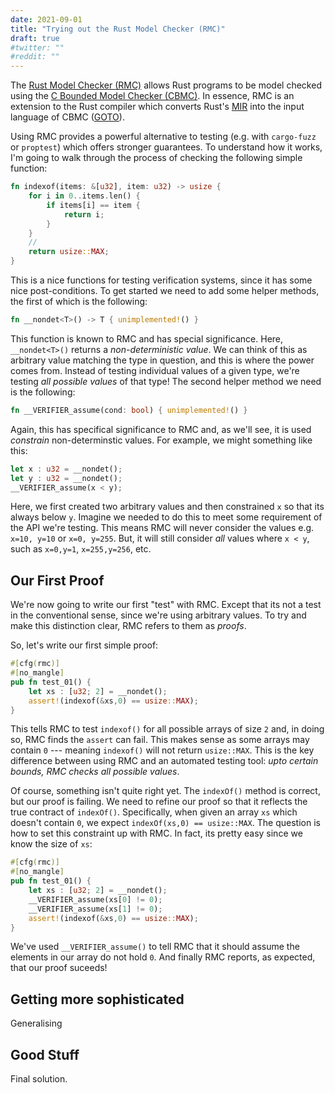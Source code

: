 ```yaml
---
date: 2021-09-01
title: "Trying out the Rust Model Checker (RMC)"
draft: true
#twitter: ""
#reddit: ""
---
```


The [Rust Model Checker (RMC)](https://github.com/model-checking/rmc)
allows Rust programs to be model checked using the [C Bounded Model
Checker (CBMC)](https://www.cprover.org/cbmc/).  In essence, RMC is an
extension to the Rust compiler which converts Rust's
[MIR](https://rustc-dev-guide.rust-lang.org/mir/index.html) into the
input language of CBMC ([GOTO](http://www.cprover.org/goto-cc/)).

Using RMC provides a powerful alternative to testing (e.g. with
`cargo-fuzz` or `proptest`) which offers stronger guarantees.  To
understand how it works, I'm going to walk through the process of
checking the following simple function:

```Rust 
fn indexof(items: &[u32], item: u32) -> usize {
    for i in 0..items.len() {
        if items[i] == item {
            return i;
        }
    }
    //
    return usize::MAX;
}
```

This is a nice functions for testing verification systems, since it
has some nice post-conditions.  To get started we need to add some
helper methods, the first of which is the following:

```Rust
fn __nondet<T>() -> T { unimplemented!() }
```

This function is known to RMC and has special significance.  Here,
`__nondet<T>()` returns a _non-deterministic value_.  We can think of
this as arbitrary value matching the type in question, and this is
where the power comes from.  Instead of testing individual values of a
given type, we're testing _all possible values_ of that type!  The
second helper method we need is the following:

```Rust
fn __VERIFIER_assume(cond: bool) { unimplemented!() }
```

Again, this has specifical significance to RMC and, as we'll see, it
is used _constrain_ non-determinstic values.  For example, we might
something like this:

```Rust
let x : u32 = __nondet();
let y : u32 = __nondet();
__VERIFIER_assume(x < y);
```

Here, we first created two arbitrary values and then constrained `x`
so that its always below `y`.  Imagine we needed to do this to meet
some requirement of the API we're testing.  This means RMC will never
consider the values e.g. `x=10, y=10` or `x=0, y=255`.  But, it will
still consider _all_ values where `x < y`, such as `x=0,y=1`,
`x=255,y=256`, etc.

## Our First Proof

We're now going to write our first "test" with RMC.  Except that its
not a test in the conventional sense, since we're using arbitrary
values.  To try and make this distinction clear, RMC refers to them as
_proofs_.

So, let's write our first simple proof:

```Rust
#[cfg(rmc)]
#[no_mangle]
pub fn test_01() {
    let xs : [u32; 2] = __nondet();
    assert!(indexof(&xs,0) == usize::MAX);
}
```

This tells RMC to test `indexof()` for all possible arrays of size `2`
and, in doing so, RMC finds the `assert` can fail.  This makes sense
as some arrays may contain `0` --- meaning `indexof()` will not return
`usize::MAX`.  This is the key difference between using RMC and an
automated testing tool: _upto certain bounds, RMC checks all possible
values_.

Of course, something isn't quite right yet.  The `indexOf()` method is
correct, but our proof is failing.  We need to refine our proof so
that it reflects the true contract of `indexOf()`.  Specifically, when
given an array `xs` which doesn't contain `0`, we expect
`indexOf(xs,0) == usize::MAX`.  The question is how to set this
constraint up with RMC.  In fact, its pretty easy since we know the
size of `xs`:

```Rust
#[cfg(rmc)]
#[no_mangle]
pub fn test_01() {
    let xs : [u32; 2] = __nondet();
    __VERIFIER_assume(xs[0] != 0);
    __VERIFIER_assume(xs[1] != 0);
    assert!(indexof(&xs,0) == usize::MAX);
}
```

We've used `__VERIFIER_assume()` to tell RMC that it should assume the
elements in our array do not hold `0`.  And finally RMC reports, as
expected, that our proof suceeds!

## Getting more sophisticated

Generalising

## Good Stuff

Final solution.